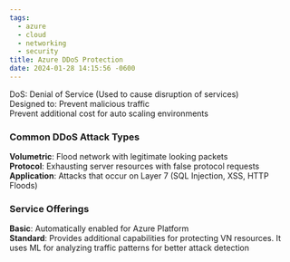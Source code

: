 ```yaml
---
tags:
  - azure
  - cloud
  - networking
  - security
title: Azure DDoS Protection
date: 2024-01-28 14:15:56 -0600
---
```


DoS: Denial of Service (Used to cause disruption of services)  
Designed to: Prevent malicious traffic  
Prevent additional cost for auto scaling environments

### Common DDoS Attack Types
**Volumetric**: Flood network with legitimate looking packets  
**Protocol**: Exhausting server resources with false protocol requests  
**Application**: Attacks that occur on Layer 7 (SQL Injection, XSS, HTTP Floods)

### Service Offerings
**Basic**: Automatically enabled for Azure Platform  
**Standard**: Provides additional capabilities for protecting VN resources. It uses ML for analyzing traffic patterns for better attack detection
